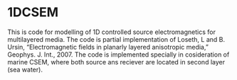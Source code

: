 # 1DCSEM
This is code for modelling of 1D controlled source electromagnetics for multilayered media. The code is partial implementation of Loseth, L and B. Ursin, “Electromagnetic fields in planarly layered anisotropic media,” Geophys. J. Int., 2007. The code is implemented specially in cosideration of marine CSEM, where both source ans reciever are located in second layer (sea water). 
